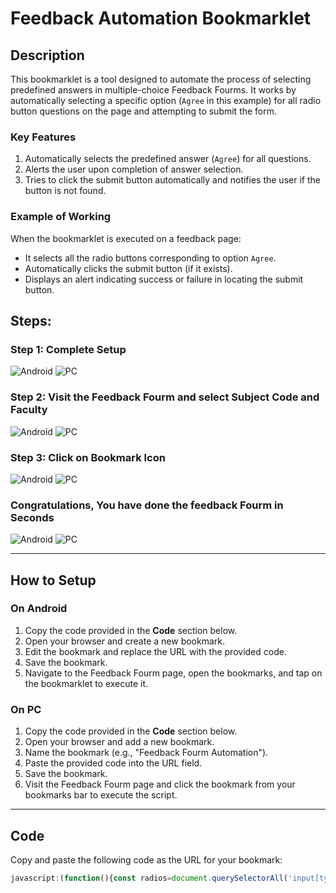 # Feedback Automation Bookmarklet  

## Description  
This bookmarklet is a tool designed to automate the process of selecting predefined answers in multiple-choice Feedback Fourms. It works by automatically selecting a specific option (`Agree` in this example) for all radio button questions on the page and attempting to submit the form.  

### Key Features  
1. Automatically selects the predefined answer (`Agree`) for all questions.  
2. Alerts the user upon completion of answer selection.  
3. Tries to click the submit button automatically and notifies the user if the button is not found.  

### Example of Working  
When the bookmarklet is executed on a feedback page:  
- It selects all the radio buttons corresponding to option `Agree`.  
- Automatically clicks the submit button (if it exists).  
- Displays an alert indicating success or failure in locating the submit button.  

## Steps:
### Step 1: Complete  Setup
![Android](images/S1Android.jpg)
![PC](images/S1PC.jpg)

### Step 2: Visit the Feedback Fourm and select Subject Code and Faculty
![Android](images/S1Android.jpg)
![PC](images/S1PC.jpg)

### Step 3: Click on Bookmark Icon
![Android](images/S1Android.jpg)
![PC](images/S1PC.jpg)

### Congratulations, You have done the feedback Fourm in Seconds
![Android](images/finalAndoid.gif)
![PC](images/FinnalPC.gif)

---

## How to Setup  

### On Android  
1. Copy the code provided in the **Code** section below.  
2. Open your browser and create a new bookmark.  
3. Edit the bookmark and replace the URL with the provided code.  
4. Save the bookmark.  
5. Navigate to the Feedback Fourm page, open the bookmarks, and tap on the bookmarklet to execute it.  

### On PC  
1. Copy the code provided in the **Code** section below.  
2. Open your browser and add a new bookmark.  
3. Name the bookmark (e.g., "Feedback Fourm Automation").  
4. Paste the provided code into the URL field.  
5. Save the bookmark.  
6. Visit the Feedback Fourm page and click the bookmark from your bookmarks bar to execute the script.  

---

## Code  
Copy and paste the following code as the URL for your bookmark:  

```javascript
javascript:(function(){const radios=document.querySelectorAll('input[type="radio"]');radios.forEach(radio=>{if(radio.value==='rbOption_3'){radio.checked=true;}});alert("All questions have been set to 'Agree'.");const submitButton=document.getElementById('ContentPlaceHolder1_btn_Submit');submitButton?submitButton.click():alert('Submit button not found!');})();
